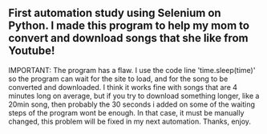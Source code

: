 First automation study using Selenium on Python.
I made this program to help my mom to convert and download songs that she like from Youtube!
--------------------------------------------------------------------------------------------
IMPORTANT: The program has a flaw.
I use the code line 'time.sleep(time)' so the program can wait for the site to load, and for the song to be converted and downloaded.
I think it works fine with songs that are 4 minutes long on average, but if you try to download something longer, like a 20min song, then probably the 30 seconds i added on some of the waiting steps of the program wont be enough.
In that case, it must be manually changed, this problem will be fixed in my next automation. 
Thanks, enjoy.

